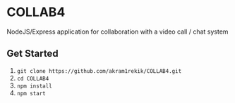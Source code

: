 # COLLAB4
 NodeJS/Express application for collaboration with a  video call / chat  system

## Get Started
1. `git clone https://github.com/akram1rekik/COLLAB4.git`
2. `cd COLLAB4`
3. `npm install`
4. `npm start`

